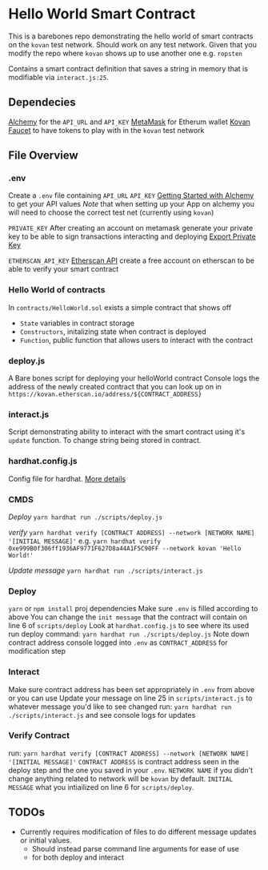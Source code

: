 # Hello World Smart Contract

This is a barebones repo demonstrating the hello world of smart contracts on the `kovan` test network.
Should work on any test network. Given that you modify the repo where `kovan` shows up to use another one e.g. `ropsten`

Contains a smart contract definition that saves a string in memory that is modifiable via `interact.js:25`.

## Dependecies
[Alchemy](https://www.alchemy.com/) for the `API_URL` and `API_KEY`
[MetaMask](https://metamask.io/) for Etherum wallet 
[Kovan Faucet](https://github.com/kovan-testnet/faucet) to have tokens to play with in the `kovan` test network

## File Overview

### .env
Create a `.env` file containing 
`API_URL`
`API_KEY`
[Getting Started with Alchemy](https://docs.alchemy.com/alchemy/introduction/getting-started) to get your API values
*Note* that when setting up your App on alchemy you will need to choose the correct test net (currently using `kovan`)

`PRIVATE_KEY`
After creating an account on metamask generate your private key to be able to sign transactions interacting and deploying
[Export Private Key](https://metamask.zendesk.com/hc/en-us/articles/360015289632-How-to-Export-an-Account-Private-Key)

`ETHERSCAN_API_KEY`
[Etherscan API](https://etherscan.io/apis)
create a free account on etherscan to be able to verify your smart contract

### Hello World of contracts
In `contracts/HelloWorld.sol` exists a simple contract that shows off 
- `State` variables in contract storage
- `Constructors`, initalizing state when contract is deployed
- `Function`, public function that allows users to interact with the contract

### deploy.js
A Bare bones script for deploying your helloWorld contract
Console logs the address of the newly created contract that you can look up on in 
`https://kovan.etherscan.io/address/${CONTRACT_ADDRESS}`

### interact.js
Script demonstrating ability to interact with the smart contract using it's `update` function. 
To change string being stored in contract.

### hardhat.config.js
Config file for hardhat. 
[More details](https://hardhat.org/config/)


### CMDS

*Deploy*
`yarn hardhat run ./scripts/deploy.js`

*verify*
`yarn hardhat verify [CONTRACT ADDRESS] --network [NETWORK NAME] '[INITIAL MESSAGE]'`
e.g. 
`yarn hardhat verify 0xe999B0f306ff1936AF9771F627D8a44A1F5C90FF --network kovan 'Hello World!'`

*Update message*
`yarn hardhat run ./scripts/interact.js`

### Deploy 

`yarn` or `npm install` proj dependencies
Make sure `.env` is filled according to above
You can change the `init message` that the contract will contain on line 6 of `scripts/deploy`
Look at `hardhat.config.js` to see where its used
run deploy command: `yarn hardhat run ./scripts/deploy.js`
Note down contract address console logged into `.env` as `CONTRACT_ADDRESS` for modification step

### Interact
Make sure contract address has been set appropriately in `.env` from above or you can use
Update your message on line 25 in `scripts/interact.js` to whatever message you'd like to see changed
run: `yarn hardhat run ./scripts/interact.js` and see console logs for updates


### Verify Contract

run: `yarn hardhat verify [CONTRACT ADDRESS] --network [NETWORK NAME] '[INITIAL MESSAGE]'`
`CONTRACT ADDRESS` is contract address seen in the deploy step and the one you saved in your `.env`.
`NETWORK NAME` if you didn't change anything related to network will be `kovan` by default.
`INITIAL MESSAGE` what you intiailized on line 6 for `scripts/deploy`.



## TODOs

- Currently requires modification of files to do different message updates or initial values.
    - Should instead parse command line arguments for ease of use
    - for both deploy and interact
